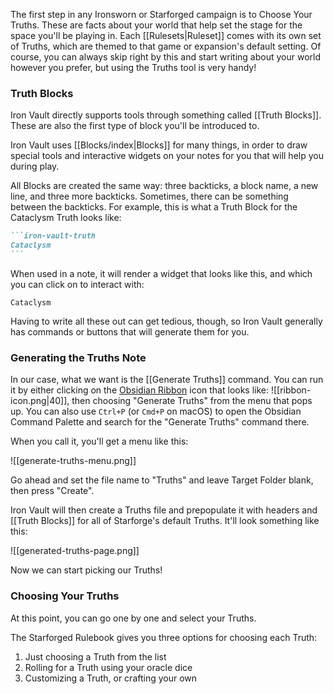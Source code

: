 The first step in any Ironsworn or Starforged campaign is to Choose Your Truths. These are facts about your world that help set the stage for the space you'll be playing in. Each [[Rulesets|Ruleset]] comes with its own set of Truths, which are themed to that game or expansion's default setting. Of course, you can always skip right by this and start writing about your world however you prefer, but using the Truths tool is very handy!

### Truth Blocks

Iron Vault directly supports tools through something called [[Truth Blocks]]. These are also the first type of block you'll be introduced to.

Iron Vault uses [[Blocks/index|Blocks]] for many things, in order to draw special tools and interactive widgets on your notes for you that will help you during play.

All Blocks are created the same way: three backticks, a block name, a new line, and three more backticks. Sometimes, there can be something between the backticks. For example, this is what a Truth Block for the Cataclysm Truth looks like:

````markdown
```iron-vault-truth
Cataclysm
```
````

When used in a note, it will render a widget that looks like this, and which you can click on to interact with:

```iron-vault-truth
Cataclysm
```

Having to write all these out can get tedious, though, so Iron Vault generally has commands or buttons that will generate them for you.

### Generating the Truths Note

In our case, what we want is the [[Generate Truths]] command. You can run it by either clicking on the [Obsidian Ribbon]() icon that looks like:  ![[ribbon-icon.png|40]], then choosing "Generate Truths" from the menu that pops up. You can also use `Ctrl+P` (or `Cmd+P` on macOS) to open the Obsidian Command Palette and search for the "Generate Truths" command there.

When you call it, you'll get a menu like this:

![[generate-truths-menu.png]]

Go ahead and set the file name to "Truths" and leave Target Folder blank, then press "Create".

Iron Vault will then create a Truths file and prepopulate it with headers and [[Truth Blocks]] for all of Starforge's default Truths. It'll look something like this:

![[generated-truths-page.png]]

Now we can start picking our Truths!

### Choosing Your Truths

At this point, you can go one by one and select your Truths.

The Starforged Rulebook gives you three options for choosing each Truth:

1. Just choosing a Truth from the list
2. Rolling for a Truth using your oracle dice
3. Customizing a Truth, or crafting your own

